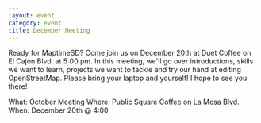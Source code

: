```yaml
---
layout: event
category: event
title: December Meeting
---
```


Ready for MaptimeSD? Come join us on December 20th at Duet Coffee on El Cajon Blvd. at 5:00 pm. In this meeting, we'll go over introductions, skills we want to learn, projects we want to tackle and try our hand at editing OpenStreetMap. Please bring your laptop and yourself! I hope to see you there!

What: October Meeting
Where: Public Square Coffee on La Mesa Blvd.
When: December 20th @ 4:00

